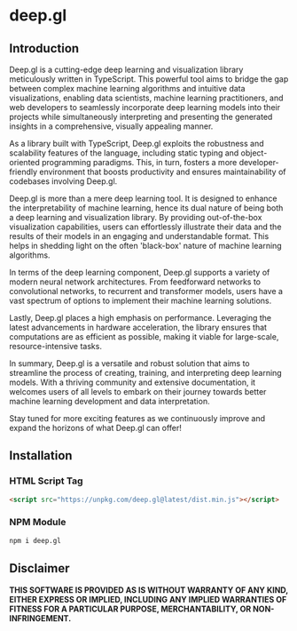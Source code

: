 # deep.gl


## Introduction

Deep.gl is a cutting-edge deep learning and visualization library meticulously written in TypeScript. This powerful tool aims to bridge the gap between complex machine learning algorithms and intuitive data visualizations, enabling data scientists, machine learning practitioners, and web developers to seamlessly incorporate deep learning models into their projects while simultaneously interpreting and presenting the generated insights in a comprehensive, visually appealing manner.

As a library built with TypeScript, Deep.gl exploits the robustness and scalability features of the language, including static typing and object-oriented programming paradigms. This, in turn, fosters a more developer-friendly environment that boosts productivity and ensures maintainability of codebases involving Deep.gl.

Deep.gl is more than a mere deep learning tool. It is designed to enhance the interpretability of machine learning, hence its dual nature of being both a deep learning and visualization library. By providing out-of-the-box visualization capabilities, users can effortlessly illustrate their data and the results of their models in an engaging and understandable format. This helps in shedding light on the often 'black-box' nature of machine learning algorithms.

In terms of the deep learning component, Deep.gl supports a variety of modern neural network architectures. From feedforward networks to convolutional networks, to recurrent and transformer models, users have a vast spectrum of options to implement their machine learning solutions.

Lastly, Deep.gl places a high emphasis on performance. Leveraging the latest advancements in hardware acceleration, the library ensures that computations are as efficient as possible, making it viable for large-scale, resource-intensive tasks.

In summary, Deep.gl is a versatile and robust solution that aims to streamline the process of creating, training, and interpreting deep learning models. With a thriving community and extensive documentation, it welcomes users of all levels to embark on their journey towards better machine learning development and data interpretation.

Stay tuned for more exciting features as we continuously improve and expand the horizons of what Deep.gl can offer!

## Installation

### HTML Script Tag

``` html
<script src="https://unpkg.com/deep.gl@latest/dist.min.js"></script>
```

### NPM Module

``` bash
npm i deep.gl
```

## Disclaimer

**THIS SOFTWARE IS PROVIDED AS IS WITHOUT WARRANTY OF ANY KIND, EITHER EXPRESS OR IMPLIED, INCLUDING ANY IMPLIED WARRANTIES OF FITNESS FOR A PARTICULAR PURPOSE, MERCHANTABILITY, OR NON-INFRINGEMENT.**
